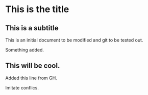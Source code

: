 # This is the title


## This is a subtitle

This is an initial document to be modified and git to be tested out.

Something added.

## This will be cool.

Added this line from GH.

Imitate conflics.


